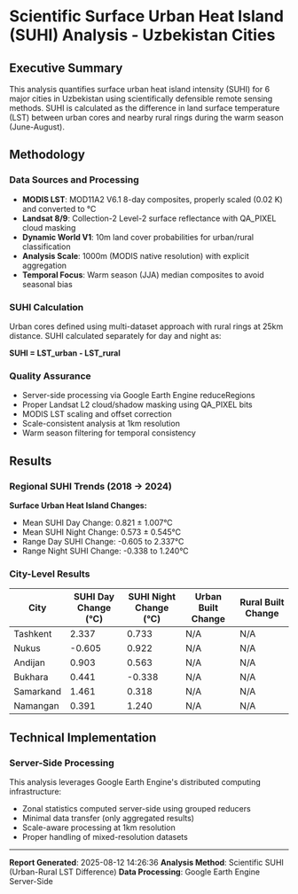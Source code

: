 
# Scientific Surface Urban Heat Island (SUHI) Analysis - Uzbekistan Cities

## Executive Summary

This analysis quantifies surface urban heat island intensity (SUHI) for 6 major cities in Uzbekistan using scientifically defensible remote sensing methods. SUHI is calculated as the difference in land surface temperature (LST) between urban cores and nearby rural rings during the warm season (June-August).

## Methodology

### Data Sources and Processing
- **MODIS LST**: MOD11A2 V6.1 8-day composites, properly scaled (0.02 K) and converted to °C
- **Landsat 8/9**: Collection-2 Level-2 surface reflectance with QA_PIXEL cloud masking
- **Dynamic World V1**: 10m land cover probabilities for urban/rural classification
- **Analysis Scale**: 1000m (MODIS native resolution) with explicit aggregation
- **Temporal Focus**: Warm season (JJA) median composites to avoid seasonal bias

### SUHI Calculation
Urban cores defined using multi-dataset approach with rural rings at 25km distance. SUHI calculated separately for day and night as:

**SUHI = LST_urban - LST_rural**

### Quality Assurance
- Server-side processing via Google Earth Engine reduceRegions
- Proper Landsat L2 cloud/shadow masking using QA_PIXEL bits
- MODIS LST scaling and offset correction
- Scale-consistent analysis at 1km resolution
- Warm season filtering for temporal consistency

## Results

### Regional SUHI Trends (2018 → 2024)

**Surface Urban Heat Island Changes:**
- Mean SUHI Day Change: 0.821 ± 1.007°C
- Mean SUHI Night Change: 0.573 ± 0.545°C
- Range Day SUHI Change: -0.605 to 2.337°C
- Range Night SUHI Change: -0.338 to 1.240°C

### City-Level Results

| City | SUHI Day Change (°C) | SUHI Night Change (°C) | Urban Built Change | Rural Built Change |
|------|---------------------|----------------------|------------------|------------------|
| Tashkent | 2.337 | 0.733 | N/A | N/A |
| Nukus | -0.605 | 0.922 | N/A | N/A |
| Andijan | 0.903 | 0.563 | N/A | N/A |
| Bukhara | 0.441 | -0.338 | N/A | N/A |
| Samarkand | 1.461 | 0.318 | N/A | N/A |
| Namangan | 0.391 | 1.240 | N/A | N/A |


## Technical Implementation

### Server-Side Processing
This analysis leverages Google Earth Engine's distributed computing infrastructure:
- Zonal statistics computed server-side using grouped reducers
- Minimal data transfer (only aggregated results)
- Scale-aware processing at 1km resolution
- Proper handling of mixed-resolution datasets

---

**Report Generated**: 2025-08-12 14:26:36
**Analysis Method**: Scientific SUHI (Urban-Rural LST Difference)
**Data Processing**: Google Earth Engine Server-Side
